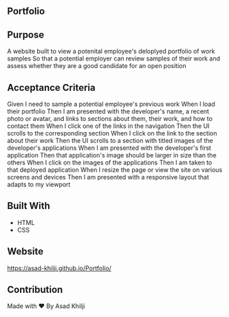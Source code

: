 ## Portfolio

## Purpose

A website built to view a potenital employee's deloplyed portfolio of work samples
So that a potential employer can review samples of their work and assess whether they are a good candidate for an open position

## Acceptance Criteria

Given I need to sample a potential employee's previous work
When I load their portfolio
Then I am presented with the developer's name, a recent photo or avatar, and links to sections about them, their work, and how to contact them
When I click one of the links in the navigation
Then the UI scrolls to the corresponding section
When I click on the link to the section about their work
Then the UI scrolls to a section with titled images of the developer's applications
When I am presented with the developer's first application
Then that application's image should be larger in size than the others
When I click on the images of the applications
Then I am taken to that deployed application
When I resize the page or view the site on various screens and devices
Then I am presented with a responsive layout that adapts to my viewport

## Built With
* HTML
* CSS

## Website
https://asad-khilji.github.io/Portfolio/

## Contribution
Made with ❤️ By Asad Khilji